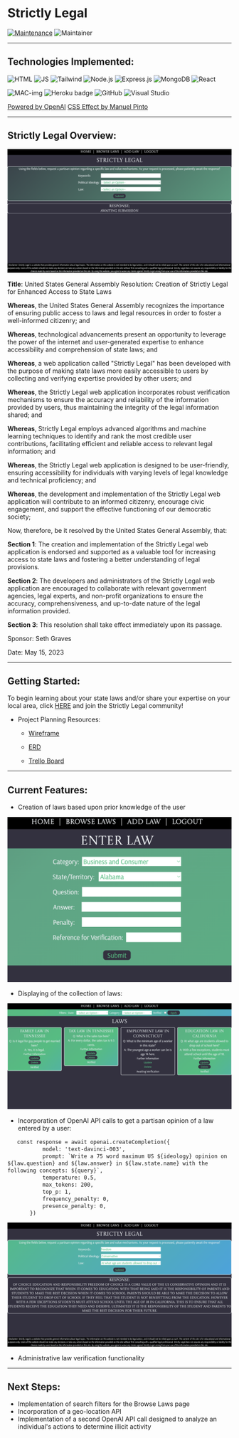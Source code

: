 # Strictly Legal

[![Maintenance](https://img.shields.io/badge/Maintained%3F-yes-green.svg)](https://GitHub.com/Naereen/StrapDown.js/graphs/commit-activity)
![Maintainer](https://img.shields.io/badge/maintainer-Seraphiel97-blue)

***
## Technologies Implemented:
![HTML](https://img.shields.io/badge/HTML5-E34F26?style=for-the-badge&logo=html5&logoColor=white)
![JS](https://img.shields.io/badge/JavaScript-323330?style=for-the-badge&logo=javascript&logoColor=F7DF1E)
![Tailwind](https://img.shields.io/badge/Tailwind_CSS-38B2AC?style=for-the-badge&logo=tailwind-css&logoColor=white)
![Node.js](https://img.shields.io/badge/Node.js-339933?style=for-the-badge&logo=nodedotjs&logoColor=white)
![Express.js](https://img.shields.io/badge/Express.js-000000?style=for-the-badge&logo=express&logoColor=white)
![MongoDB](https://img.shields.io/badge/MongoDB-4EA94B?style=for-the-badge&logo=mongodb&logoColor=white)
![React](https://img.shields.io/badge/React-20232A?style=for-the-badge&logo=react&logoColor=61DAFB)


![MAC-img](https://img.shields.io/badge/mac%20os-000000?style=for-the-badge&logo=apple&logoColor=white)
![Heroku badge](https://img.shields.io/badge/Heroku-430098?style=for-the-badge&logo=heroku&logoColor=white)
![GitHub](https://img.shields.io/badge/GitHub-100000?style=for-the-badge&logo=github&logoColor=white)
![Visual Studio](https://img.shields.io/badge/Visual%20Studio-5C2D91.svg?style=for-the-badge&logo=visual-studio&logoColor=white)

[Powered by OpenAI](https://openai.com/)
[CSS Effect by Manuel Pinto](codepen.io/P1N2O/pen/pyBNzX)
***
## Strictly Legal Overview:

![homepage](https://github.com/Seraphiel97/StrictlyLegal/blob/dev/src/assets/home.png?raw=true)

**Title**: United States General Assembly Resolution: Creation of Strictly Legal for Enhanced Access to State Laws

**Whereas**, the United States General Assembly recognizes the importance of ensuring public access to laws and legal resources in order to foster a well-informed citizenry; and

**Whereas**, technological advancements present an opportunity to leverage the power of the internet and user-generated expertise to enhance accessibility and comprehension of state laws; and

**Whereas**, a web application called "Strictly Legal" has been developed with the purpose of making state laws more easily accessible to users by collecting and verifying expertise provided by other users; and

**Whereas**, the Strictly Legal web application incorporates robust verification mechanisms to ensure the accuracy and reliability of the information provided by users, thus maintaining the integrity of the legal information shared; and

**Whereas**, Strictly Legal employs advanced algorithms and machine learning techniques to identify and rank the most credible user contributions, facilitating efficient and reliable access to relevant legal information; and

**Whereas**, the Strictly Legal web application is designed to be user-friendly, ensuring accessibility for individuals with varying levels of legal knowledge and technical proficiency; and

**Whereas**, the development and implementation of the Strictly Legal web application will contribute to an informed citizenry, encourage civic engagement, and support the effective functioning of our democratic society;

Now, therefore, be it resolved by the United States General Assembly, that:

**Section 1**: The creation and implementation of the Strictly Legal web application is endorsed and supported as a valuable tool for increasing access to state laws and fostering a better understanding of legal provisions.

**Section 2**: The developers and administrators of the Strictly Legal web application are encouraged to collaborate with relevant government agencies, legal experts, and non-profit organizations to ensure the accuracy, comprehensiveness, and up-to-date nature of the legal information provided.

**Section 3**: This resolution shall take effect immediately upon its passage.

Sponsor: Seth Graves

Date: May 15, 2023

***
## Getting Started:

To begin learning about your state laws and/or share your expertise on your local area, click [HERE](https://strictly-legal.herokuapp.com/) and join the Strictly Legal community!

* Project Planning Resources:
    * [Wireframe](https://whimsical.com/PCs2xqtB1JyL8KqHPz71MH)

    * [ERD](https://lucid.app/lucidchart/5d0b1a84-28bc-41a7-8436-095917366ad3/edit?viewport_loc=-23%2C-54%2C2229%2C1124%2C0_0&invitationId=inv_8cdd2ca7-0dda-4b4b-a275-bf46d68d7bd0)

    * [Trello Board](https://trello.com/b/CsATH2f2/capstone-project)

***
## Current Features:

* Creation of laws based upon prior knowledge of the user

![addlaw](https://github.com/Seraphiel97/StrictlyLegal/blob/dev/src/assets/add-law.png?raw=true)

* Displaying of the collection of laws:

![browselaws](https://github.com/Seraphiel97/StrictlyLegal/blob/dev/src/assets/browse-laws.png?raw=true)

* Incorporation of OpenAI API calls to get a partisan opinion of a law entered by a user:
 ```
    const response = await openai.createCompletion({
            model: 'text-davinci-003',
            prompt: `Write a 75 word maximum US ${ideology} opinion on ${law.question} and ${law.answer} in ${law.state.name} with the following concepts: ${query}`,
            temperature: 0.5,
            max_tokens: 200,
            top_p: 1,
            frequency_penalty: 0,
            presence_penalty: 0,
        })
```

![homepage-with-response](https://github.com/Seraphiel97/StrictlyLegal/blob/dev/src/assets/home-with-response.png?raw=true)

* Administrative law verification functionality


***
## Next Steps:

* Implementation of search filters for the Browse Laws page
* Incorporation of a geo-location API
* Implementation of a second OpenAI API call designed to analyze an individual's actions to determine illicit activity











